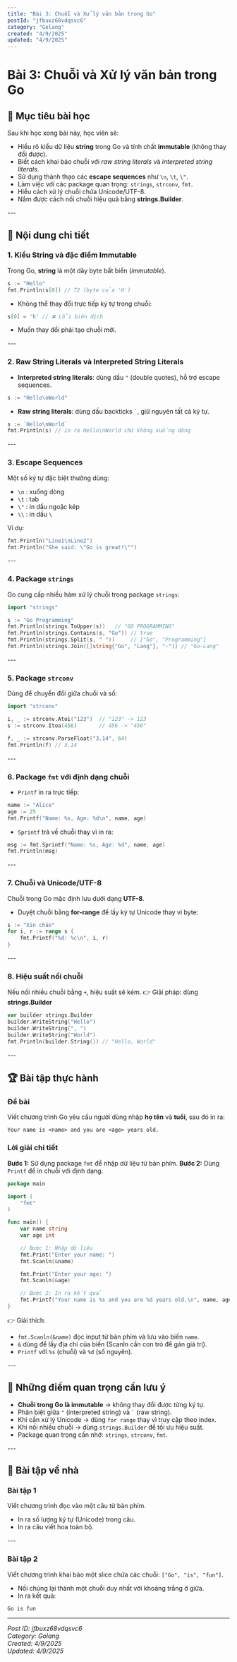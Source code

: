```yaml
---
title: "Bài 3: Chuỗi và Xử lý văn bản trong Go"
postId: "jfbuxz68vdqsvc6"
category: "Golang"
created: "4/9/2025"
updated: "4/9/2025"
---
```


# Bài 3: Chuỗi và Xử lý văn bản trong Go





## 🎯 Mục tiêu bài học

Sau khi học xong bài này, học viên sẽ:

* Hiểu rõ kiểu dữ liệu **string** trong Go và tính chất **immutable** (không thay đổi được).
* Biết cách khai báo chuỗi với *raw string literals* và *interpreted string literals*.
* Sử dụng thành thạo các **escape sequences** như `\n`, `\t`, `\"`.
* Làm việc với các package quan trọng: `strings`, `strconv`, `fmt`.
* Hiểu cách xử lý chuỗi chứa Unicode/UTF-8.
* Nắm được cách nối chuỗi hiệu quả bằng **strings.Builder**.

\---

## 📝 Nội dung chi tiết

### 1. Kiểu String và đặc điểm Immutable

Trong Go, **string** là một dãy byte bất biến (*immutable*).

```go
s := "Hello"
fmt.Println(s[0]) // 72 (byte của 'H')
```

* Không thể thay đổi trực tiếp ký tự trong chuỗi:

```go
s[0] = 'h' // ❌ Lỗi biên dịch
```

* Muốn thay đổi phải tạo chuỗi mới.

\---

### 2. Raw String Literals và Interpreted String Literals

* **Interpreted string literals**: dùng dấu `"` (double quotes), hỗ trợ escape sequences.

```go
s := "Hello\nWorld"
```

* **Raw string literals**: dùng dấu backticks `` ` ``, giữ nguyên tất cả ký tự.

```go
s := `Hello\nWorld`
fmt.Println(s) // in ra Hello\nWorld chứ không xuống dòng
```

\---

### 3. Escape Sequences

Một số ký tự đặc biệt thường dùng:

* `\n` : xuống dòng
* `\t` : tab
* `\"` : in dấu ngoặc kép
* `\\` : in dấu `\`

Ví dụ:

```go
fmt.Println("Line1\nLine2")
fmt.Println("She said: \"Go is great!\"")
```

\---

### 4. Package `strings`

Go cung cấp nhiều hàm xử lý chuỗi trong package `strings`:

```go
import "strings"

s := "Go Programming"
fmt.Println(strings.ToUpper(s))   // "GO PROGRAMMING"
fmt.Println(strings.Contains(s, "Go")) // true
fmt.Println(strings.Split(s, " "))     // ["Go", "Programming"]
fmt.Println(strings.Join([]string{"Go", "Lang"}, "-")) // "Go-Lang"
```

\---

### 5. Package `strconv`

Dùng để chuyển đổi giữa chuỗi và số:

```go
import "strconv"

i, _ := strconv.Atoi("123")  // "123" -> 123
s := strconv.Itoa(456)       // 456 -> "456"

f, _ := strconv.ParseFloat("3.14", 64)
fmt.Println(f) // 3.14
```

\---

### 6. Package `fmt` với định dạng chuỗi

* `Printf` in ra trực tiếp:

```go
name := "Alice"
age := 25
fmt.Printf("Name: %s, Age: %d\n", name, age)
```

* `Sprintf` trả về chuỗi thay vì in ra:

```go
msg := fmt.Sprintf("Name: %s, Age: %d", name, age)
fmt.Println(msg)
```

\---

### 7. Chuỗi và Unicode/UTF-8

Chuỗi trong Go mặc định lưu dưới dạng **UTF-8**.

* Duyệt chuỗi bằng **for-range** để lấy ký tự Unicode thay vì byte:

```go
s := "Xin chào"
for i, r := range s {
    fmt.Printf("%d: %c\n", i, r)
}
```

\---

### 8. Hiệu suất nối chuỗi

Nếu nối nhiều chuỗi bằng `+`, hiệu suất sẽ kém.
👉 Giải pháp: dùng **strings.Builder**

```go
var builder strings.Builder
builder.WriteString("Hello")
builder.WriteString(", ")
builder.WriteString("World")
fmt.Println(builder.String()) // "Hello, World"
```

\---

## 🏆 Bài tập thực hành

### Đề bài

Viết chương trình Go yêu cầu người dùng nhập **họ tên** và **tuổi**, sau đó in ra:

```
Your name is <name> and you are <age> years old.
```

### Lời giải chi tiết

**Bước 1:** Sử dụng package `fmt` để nhập dữ liệu từ bàn phím.
**Bước 2:** Dùng `Printf` để in chuỗi với định dạng.

```go
package main

import (
    "fmt"
)

func main() {
    var name string
    var age int

    // Bước 1: Nhập dữ liệu
    fmt.Print("Enter your name: ")
    fmt.Scanln(&name)

    fmt.Print("Enter your age: ")
    fmt.Scanln(&age)

    // Bước 2: In ra kết quả
    fmt.Printf("Your name is %s and you are %d years old.\n", name, age)
}
```

👉 Giải thích:

* `fmt.Scanln(&name)` đọc input từ bàn phím và lưu vào biến `name`.
* `&` dùng để lấy địa chỉ của biến (Scanln cần con trỏ để gán giá trị).
* `Printf` với `%s` (chuỗi) và `%d` (số nguyên).

\---

## 🔑 Những điểm quan trọng cần lưu ý

* **Chuỗi trong Go là immutable** → không thay đổi được từng ký tự.
* Phân biệt giữa `"` (interpreted string) và `` ` `` (raw string).
* Khi cần xử lý Unicode → dùng `for range` thay vì truy cập theo index.
* Khi nối nhiều chuỗi → dùng `strings.Builder` để tối ưu hiệu suất.
* Package quan trọng cần nhớ: `strings`, `strconv`, `fmt`.

\---

## 📝 Bài tập về nhà

### Bài tập 1

Viết chương trình đọc vào một câu từ bàn phím.

* In ra số lượng ký tự (Unicode) trong câu.
* In ra câu viết hoa toàn bộ.

\---

### Bài tập 2

Viết chương trình khai báo một slice chứa các chuỗi: `["Go", "is", "fun"]`.

* Nối chúng lại thành một chuỗi duy nhất với khoảng trắng ở giữa.
* In ra kết quả:

```
Go is fun
```



---

*Post ID: jfbuxz68vdqsvc6*  
*Category: Golang*  
*Created: 4/9/2025*  
*Updated: 4/9/2025*
